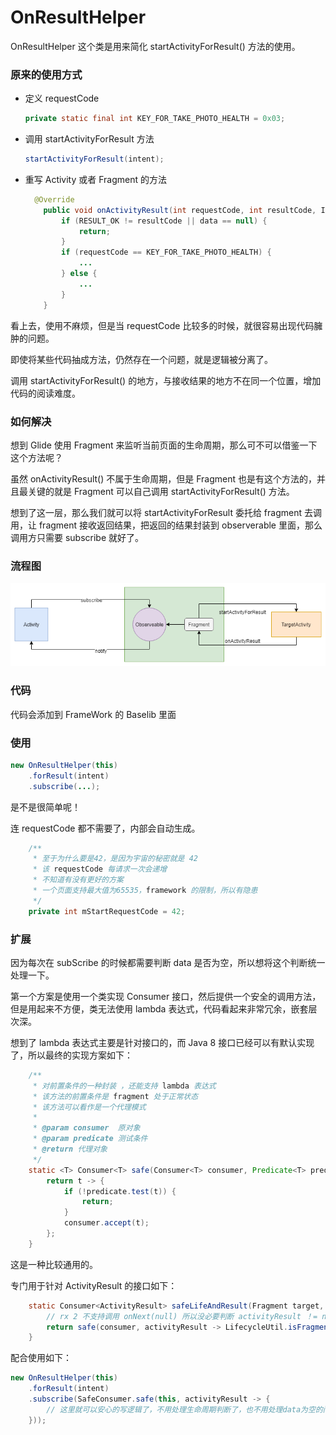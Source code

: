 # OnResultHelper

OnResultHelper 这个类是用来简化 startActivityForResult() 方法的使用。



### 原来的使用方式

- 定义 requestCode

  ```java
  private static final int KEY_FOR_TAKE_PHOTO_HEALTH = 0x03;
  ```

- 调用 startActivityForResult 方法

  ```java
  startActivityForResult(intent);
  ```

- 重写 Activity 或者 Fragment 的方法

  ```java
  	@Override
      public void onActivityResult(int requestCode, int resultCode, Intent data) {
          if (RESULT_OK != resultCode || data == null) {
              return;
          }
          if (requestCode == KEY_FOR_TAKE_PHOTO_HEALTH) {
              ...
          } else {
              ...
          }
      }
  ```

看上去，使用不麻烦，但是当 requestCode 比较多的时候，就很容易出现代码臃肿的问题。

即使将某些代码抽成方法，仍然存在一个问题，就是逻辑被分离了。

调用 startActivityForResult() 的地方，与接收结果的地方不在同一个位置，增加代码的阅读难度。



### 如何解决

想到 Glide 使用 Fragment 来监听当前页面的生命周期，那么可不可以借鉴一下这个方法呢？

虽然 onActivityResult() 不属于生命周期，但是 Fragment 也是有这个方法的，并且最关键的就是 Fragment 可以自己调用 startActivityForResult() 方法。

想到了这一层，那么我们就可以将 startActivityForResult 委托给 fragment 去调用，让 fragment 接收返回结果，把返回的结果封装到 observerable 里面，那么调用方只需要 subscribe 就好了。



### 流程图

![](startActivityForResult.png)



### 代码

代码会添加到 FrameWork 的 Baselib 里面



### 使用

```java
new OnResultHelper(this)
    .forResult(intent)
    .subscribe(...);
```

是不是很简单呢！

连 requestCode 都不需要了，内部会自动生成。

```java
    /**
     * 至于为什么要是42，是因为宇宙的秘密就是 42
     * 该 requestCode 每请求一次会递增
     * 不知道有没有更好的方案
     * 一个页面支持最大值为65535，framework 的限制，所以有隐患
     */
    private int mStartRequestCode = 42;
```



### 扩展

因为每次在 subScribe 的时候都需要判断 data 是否为空，所以想将这个判断统一处理一下。

第一个方案是使用一个类实现 Consumer 接口，然后提供一个安全的调用方法，但是用起来不方便，类无法使用 lambda 表达式，代码看起来非常冗余，嵌套层次深。

想到了 lambda 表达式主要是针对接口的，而 Java 8 接口已经可以有默认实现了，所以最终的实现方案如下：

```java
    /**
     * 对前置条件的一种封装 ，还能支持 lambda 表达式
     * 该方法的前置条件是 fragment 处于正常状态
     * 该方法可以看作是一个代理模式
     *
     * @param consumer  原对象
     * @param predicate 测试条件
     * @return 代理对象
     */
    static <T> Consumer<T> safe(Consumer<T> consumer, Predicate<T> predicate) {
        return t -> {
            if (!predicate.test(t)) {
                return;
            }
            consumer.accept(t);
        };
    }
```

这是一种比较通用的。

专门用于针对 ActivityResult 的接口如下：

```java
    static Consumer<ActivityResult> safeLifeAndResult(Fragment target, Consumer<ActivityResult> consumer) {
        // rx 2 不支持调用 onNext(null) 所以没必要判断 activityResult ！= null
        return safe(consumer, activityResult -> LifecycleUtil.isFragmentAlive(target) && activityResult.getData() != null);
    }
```

配合使用如下：

```java
new OnResultHelper(this)
    .forResult(intent)
    .subscribe(SafeConsumer.safe(this, activityResult -> {
        // 这里就可以安心的写逻辑了，不用处理生命周期判断了，也不用处理data为空的问题了
    }));
```



